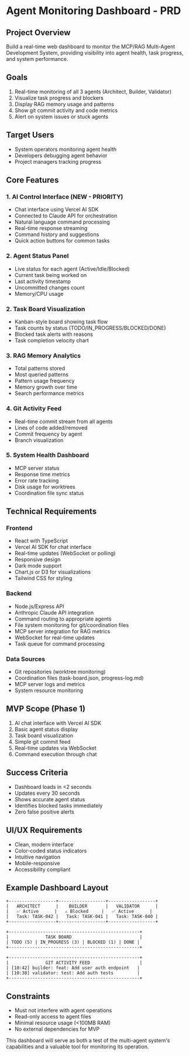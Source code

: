 # Agent Monitoring Dashboard - PRD

## Project Overview
Build a real-time web dashboard to monitor the MCP/RAG Multi-Agent Development System, providing visibility into agent health, task progress, and system performance.

## Goals
1. Real-time monitoring of all 3 agents (Architect, Builder, Validator)
2. Visualize task progress and blockers
3. Display RAG memory usage and patterns
4. Show git commit activity and code metrics
5. Alert on system issues or stuck agents

## Target Users
- System operators monitoring agent health
- Developers debugging agent behavior
- Project managers tracking progress

## Core Features

### 1. AI Control Interface (NEW - PRIORITY)
- Chat interface using Vercel AI SDK
- Connected to Claude API for orchestration
- Natural language command processing
- Real-time response streaming
- Command history and suggestions
- Quick action buttons for common tasks

### 2. Agent Status Panel
- Live status for each agent (Active/Idle/Blocked)
- Current task being worked on
- Last activity timestamp
- Uncommitted changes count
- Memory/CPU usage

### 2. Task Board Visualization
- Kanban-style board showing task flow
- Task counts by status (TODO/IN_PROGRESS/BLOCKED/DONE)
- Blocked task alerts with reasons
- Task completion velocity chart

### 3. RAG Memory Analytics
- Total patterns stored
- Most queried patterns
- Pattern usage frequency
- Memory growth over time
- Search performance metrics

### 4. Git Activity Feed
- Real-time commit stream from all agents
- Lines of code added/removed
- Commit frequency by agent
- Branch visualization

### 5. System Health Dashboard
- MCP server status
- Response time metrics
- Error rate tracking
- Disk usage for worktrees
- Coordination file sync status

## Technical Requirements

### Frontend
- React with TypeScript
- Vercel AI SDK for chat interface
- Real-time updates (WebSocket or polling)
- Responsive design
- Dark mode support
- Chart.js or D3 for visualizations
- Tailwind CSS for styling

### Backend
- Node.js/Express API
- Anthropic Claude API integration
- Command routing to appropriate agents
- File system monitoring for git/coordination files
- MCP server integration for RAG metrics
- WebSocket for real-time updates
- Task queue for command processing

### Data Sources
- Git repositories (worktree monitoring)
- Coordination files (task-board.json, progress-log.md)
- MCP server logs and metrics
- System resource monitoring

## MVP Scope (Phase 1)
1. AI chat interface with Vercel AI SDK
2. Basic agent status display
3. Task board visualization
4. Simple git commit feed
5. Real-time updates via WebSocket
6. Command execution through chat

## Success Criteria
- Dashboard loads in <2 seconds
- Updates every 30 seconds
- Shows accurate agent status
- Identifies blocked tasks immediately
- Zero false positive alerts

## UI/UX Requirements
- Clean, modern interface
- Color-coded status indicators
- Intuitive navigation
- Mobile-responsive
- Accessibility compliant

## Example Dashboard Layout
```
+------------------+------------------+------------------+
|   ARCHITECT      |    BUILDER       |   VALIDATOR      |
|   ✅ Active      |   ⚠️ Blocked     |   ✅ Active      |
|   Task: TASK-042 |   Task: TASK-041 |   Task: TASK-040 |
+------------------+------------------+------------------+

+--------------------------------------------------+
|              TASK BOARD                          |
| TODO (5) | IN_PROGRESS (3) | BLOCKED (1) | DONE |
+--------------------------------------------------+

+--------------------------------------------------+
|              GIT ACTIVITY FEED                   |
| [10:42] builder: feat: Add user auth endpoint   |
| [10:38] validator: test: Add auth tests         |
+--------------------------------------------------+
```

## Constraints
- Must not interfere with agent operations
- Read-only access to agent files
- Minimal resource usage (<100MB RAM)
- No external dependencies for MVP

This dashboard will serve as both a test of the multi-agent system's capabilities and a valuable tool for monitoring its operation.